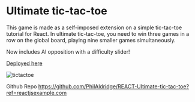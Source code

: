 # Ultimate tic-tac-toe
This game is made as a self-imposed extension on a simple tic-tac-toe tutorial for React.
In ultimate tic-tac-toe, you need to win three games in a row on the global board, playing nine smaller games simultaneously.

Now includes AI opposition with a difficulty slider!

[Deployed here](https://csb-smc3d6.vercel.app/)

![tictactoe](https://github.com/PhilAldridge/REACT-Ultimate-tic-tac-toe/assets/105776682/7ae3528d-eda2-415b-8f54-de58557bdcca)

Github Repo
https://github.com/PhilAldridge/REACT-Ultimate-tic-tac-toe?ref=reactjsexample.com